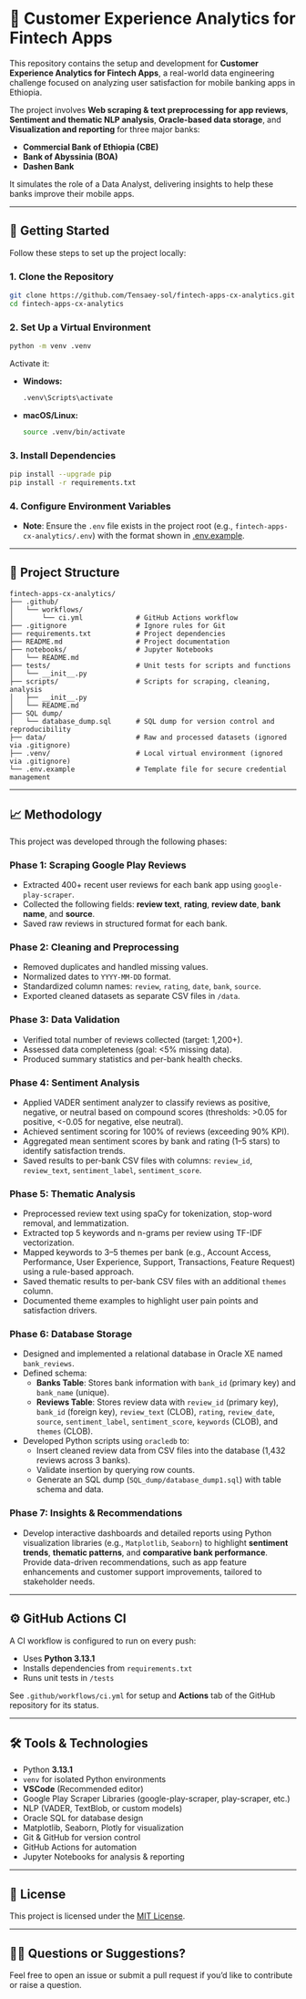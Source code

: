 # 📱 Customer Experience Analytics for Fintech Apps

This repository contains the setup and development for **Customer Experience Analytics for Fintech Apps**, a real-world data engineering challenge focused on analyzing user satisfaction for mobile banking apps in Ethiopia.

The project involves **Web scraping & text preprocessing for app reviews**, **Sentiment and thematic NLP analysis**, **Oracle-based data storage**, and **Visualization and reporting** for three major banks:

- **Commercial Bank of Ethiopia (CBE)**
- **Bank of Abyssinia (BOA)**
- **Dashen Bank**

It simulates the role of a Data Analyst, delivering insights to help these banks improve their mobile apps.

---

## 🚀 Getting Started

Follow these steps to set up the project locally:

### 1. Clone the Repository

```bash
git clone https://github.com/Tensaey-sol/fintech-apps-cx-analytics.git
cd fintech-apps-cx-analytics
```

### 2. Set Up a Virtual Environment

```bash
python -m venv .venv
```

Activate it:

- **Windows:**

  ```bash
  .venv\Scripts\activate
  ```

- **macOS/Linux:**
  ```bash
  source .venv/bin/activate
  ```

### 3. Install Dependencies

```bash
pip install --upgrade pip
pip install -r requirements.txt
```

### 4. Configure Environment Variables

- **Note**: Ensure the `.env` file exists in the project root (e.g., `fintech-apps-cx-analytics/.env`) with the format shown in [.env.example](.env.example).

---

## 📂 Project Structure

```
fintech-apps-cx-analytics/
├── .github/
│   └── workflows/
│       └── ci.yml             # GitHub Actions workflow
├── .gitignore                 # Ignore rules for Git
├── requirements.txt           # Project dependencies
├── README.md                  # Project documentation
├── notebooks/                 # Jupyter Notebooks
│   └── README.md
├── tests/                     # Unit tests for scripts and functions
│   └── __init__.py
├── scripts/                   # Scripts for scraping, cleaning, analysis
│   ├── __init__.py
│   └── README.md
├── SQL dump/
│   └── database_dump.sql      # SQL dump for version control and reproducibility
├── data/                      # Raw and processed datasets (ignored via .gitignore)
├── .venv/                     # Local virtual environment (ignored via .gitignore)
└── .env.example               # Template file for secure credential management
```

---

## 📈 Methodology

This project was developed through the following phases:

### Phase 1: Scraping Google Play Reviews

- Extracted 400+ recent user reviews for each bank app using `google-play-scraper`.
- Collected the following fields: **review text**, **rating**, **review date**, **bank name**, and **source**.
- Saved raw reviews in structured format for each bank.

### Phase 2: Cleaning and Preprocessing

- Removed duplicates and handled missing values.
- Normalized dates to `YYYY-MM-DD` format.
- Standardized column names: `review`, `rating`, `date`, `bank`, `source`.
- Exported cleaned datasets as separate CSV files in `/data`.

### Phase 3: Data Validation

- Verified total number of reviews collected (target: 1,200+).
- Assessed data completeness (goal: <5% missing data).
- Produced summary statistics and per-bank health checks.

### Phase 4: Sentiment Analysis

- Applied VADER sentiment analyzer to classify reviews as positive, negative, or neutral based on compound scores (thresholds: >0.05 for positive, <-0.05 for negative, else neutral).
- Achieved sentiment scoring for 100% of reviews (exceeding 90% KPI).
- Aggregated mean sentiment scores by bank and rating (1–5 stars) to identify satisfaction trends.
- Saved results to per-bank CSV files with columns: `review_id`, `review_text`, `sentiment_label`, `sentiment_score`.

### Phase 5: Thematic Analysis

- Preprocessed review text using spaCy for tokenization, stop-word removal, and lemmatization.
- Extracted top 5 keywords and n-grams per review using TF-IDF vectorization.
- Mapped keywords to 3–5 themes per bank (e.g., Account Access, Performance, User Experience, Support, Transactions, Feature Request) using a rule-based approach.
- Saved thematic results to per-bank CSV files with an additional `themes` column.
- Documented theme examples to highlight user pain points and satisfaction drivers.

### Phase 6: Database Storage

- Designed and implemented a relational database in Oracle XE named `bank_reviews`.
- Defined schema:
  - **Banks Table**: Stores bank information with `bank_id` (primary key) and `bank_name` (unique).
  - **Reviews Table**: Stores review data with `review_id` (primary key), `bank_id` (foreign key), `review_text` (CLOB), `rating`, `review_date`, `source`, `sentiment_label`, `sentiment_score`, `keywords` (CLOB), and `themes` (CLOB).
- Developed Python scripts using `oracledb` to:
  - Insert cleaned review data from CSV files into the database (1,432 reviews across 3 banks).
  - Validate insertion by querying row counts.
  - Generate an SQL dump (`SQL_dump/database_dump1.sql`) with table schema and data.

### Phase 7: Insights & Recommendations

- Develop interactive dashboards and detailed reports using Python visualization libraries (e.g., `Matplotlib`, `Seaborn`) to highlight **sentiment trends**, **thematic patterns**, and **comparative bank performance**. Provide data-driven recommendations, such as app feature enhancements and customer support improvements, tailored to stakeholder needs.

---

## ⚙️ GitHub Actions CI

A CI workflow is configured to run on every push:

- Uses **Python 3.13.1**
- Installs dependencies from `requirements.txt`
- Runs unit tests in `/tests`

See `.github/workflows/ci.yml` for setup and **Actions** tab of the GitHub repository for its status.

---

## 🛠 Tools & Technologies

- Python **3.13.1**
- `venv` for isolated Python environments
- **VSCode** (Recommended editor)
- Google Play Scraper Libraries (google-play-scraper, play-scraper, etc.)
- NLP (VADER, TextBlob, or custom models)
- Oracle SQL for database design
- Matplotlib, Seaborn, Plotly for visualization
- Git & GitHub for version control
- GitHub Actions for automation
- Jupyter Notebooks for analysis & reporting

---

## 📄 License

This project is licensed under the [MIT License](LICENSE).

---

## 🙋‍♀️ Questions or Suggestions?

Feel free to open an issue or submit a pull request if you’d like to contribute or raise a question.
